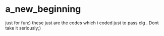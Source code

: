 # a_new_beginning
just for fun:)
these just are the codes which i coded just to pass clg . Dont take it seriously;)
